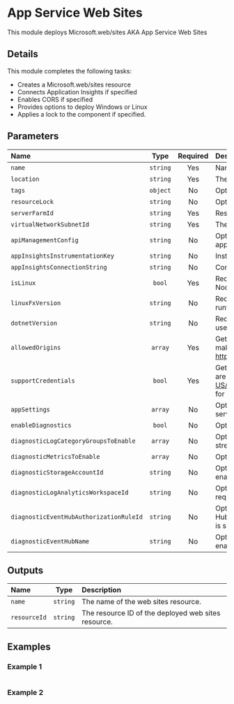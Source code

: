 # App Service Web Sites

This module deploys Microsoft.web/sites AKA App Service Web Sites

## Details

This module completes the following tasks:

- Creates a Microsoft.web/sites resource
- Connects Application Insights if specified
- Enables CORS if specified
- Provides options to deploy Windows or Linux
- Applies a lock to the component if specified.

## Parameters

| Name                                    | Type     | Required | Description                                                                                                                                                             |
| :-------------------------------------- | :------: | :------: | :---------------------------------------------------------------------------------------------------------------------------------------------------------------------- |
| `name`                                  | `string` | Yes      | Name of App Service Plan                                                                                                                                                |
| `location`                              | `string` | Yes      | The geo-location where the resource lives.                                                                                                                              |
| `tags`                                  | `object` | No       | Optional. Resource tags.                                                                                                                                                |
| `resourceLock`                          | `string` | No       | Optional. Specify the type of resource lock.                                                                                                                            |
| `serverFarmId`                          | `string` | Yes      | Resource ID of the App Service Plan                                                                                                                                     |
| `virtualNetworkSubnetId`                | `string` | Yes      | The resource ID for the target virtual network subnet.                                                                                                                  |
| `apiManagementConfig`                   | `string` | No       | Optional. Azure API management settings linked to the app.                                                                                                              |
| `appInsightsInstrumentationKey`         | `string` | No       | Instrumentation key for Application Insights.                                                                                                                           |
| `appInsightsConnectionString`           | `string` | No       | Connection string for Application Insights.                                                                                                                             |
| `isLinux`                               | `bool`   | Yes      | Required. Set to true when using Linux such as for Node runtime, or false for Windows.                                                                                 |
| `linuxFxVersion`                        | `string` | No       | Required when isLinux is true. The version of the runtime stack to use i.e NODE|20-lts.                                                                                 |
| `dotnetVersion`                         | `string` | No       | Required when isLinux is false. The .NET version to use i.e 8.0.                                                                                                        |
| `allowedOrigins`                        | `array`  | Yes      | Gets or sets the list of origins that should be allowed to make cross-origin calls (for example: http://example.com:12345).                                             |
| `supportCredentials`                    | `bool`   | Yes      | Gets or sets whether CORS requests with credentials are allowed. See https://developer.mozilla.org/en-US/docs/Web/HTTP/CORS#Requests_with_credentials for more details. |
| `appSettings`                           | `array`  | No       | Optional. Application Insights configuration for the app service sites.                                                                                                 |
| `enableDiagnostics`                     | `bool`   | No       | Optional. Enable diagnostic logging.                                                                                                                                    |
| `diagnosticLogCategoryGroupsToEnable`   | `array`  | No       | Optional. The name of log category groups that will be streamed.                                                                                                        |
| `diagnosticMetricsToEnable`             | `array`  | No       | Optional. The name of metrics that will be streamed.                                                                                                                    |
| `diagnosticStorageAccountId`            | `string` | No       | Optional. Storage account resource id. Only required if enableDiagnostics is set to true.                                                                               |
| `diagnosticLogAnalyticsWorkspaceId`     | `string` | No       | Optional. Log analytics workspace resource id. Only required if enableDiagnostics is set to true.                                                                       |
| `diagnosticEventHubAuthorizationRuleId` | `string` | No       | Optional. Event hub authorization rule for the Event Hubs namespace. Only required if enableDiagnostics is set to true.                                                 |
| `diagnosticEventHubName`                | `string` | No       | Optional. Event hub name. Only required if enableDiagnostics is set to true.                                                                                            |

## Outputs

| Name         | Type     | Description                                         |
| :----------- | :------: | :-------------------------------------------------- |
| `name`       | `string` | The name of the web sites resource.                 |
| `resourceId` | `string` | The resource ID of the deployed web sites resource. |

## Examples

### Example 1

```bicep
```

### Example 2

```bicep
```